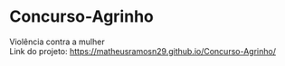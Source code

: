 # Concurso-Agrinho
Violência contra a mulher <br>
Link do projeto: https://matheusramosn29.github.io/Concurso-Agrinho/
